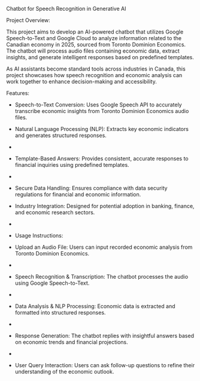 Chatbot for Speech Recognition in Generative AI

Project Overview:

This project aims to develop an AI-powered chatbot that utilizes Google Speech-to-Text and Google Cloud to analyze information related to the Canadian economy in 2025, sourced from Toronto Dominion Economics. The chatbot will process audio files containing economic data, extract insights, and generate intelligent responses based on predefined templates.

As AI assistants become standard tools across industries in Canada, this project showcases how speech recognition and economic analysis can work together to enhance decision-making and accessibility.

Features:

- Speech-to-Text Conversion: Uses Google Speech API to accurately transcribe economic insights from Toronto Dominion Economics audio files.
  
- Natural Language Processing (NLP): Extracts key economic indicators and generates structured responses.
- 
- Template-Based Answers: Provides consistent, accurate responses to financial inquiries using predefined templates.
- 
- Secure Data Handling: Ensures compliance with data security regulations for financial and economic information.
  
- Industry Integration: Designed for potential adoption in banking, finance, and economic research sectors.
-
-  Usage Instructions:
  
- Upload an Audio File: Users can input recorded economic analysis from Toronto Dominion Economics.
-   
- Speech Recognition & Transcription: The chatbot processes the audio using Google Speech-to-Text.
- 
- Data Analysis & NLP Processing: Economic data is extracted and formatted into structured responses.
- 
- Response Generation: The chatbot replies with insightful answers based on economic trends and financial projections.
- 
- User Query Interaction: Users can ask follow-up questions to refine their understanding of the economic outlook.




